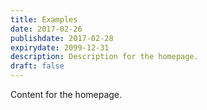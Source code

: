 ```yaml
---
title: Examples
date: 2017-02-26
publishdate: 2017-02-28
expirydate: 2099-12-31
description: Description for the homepage.
draft: false
---
```


Content for the homepage.
